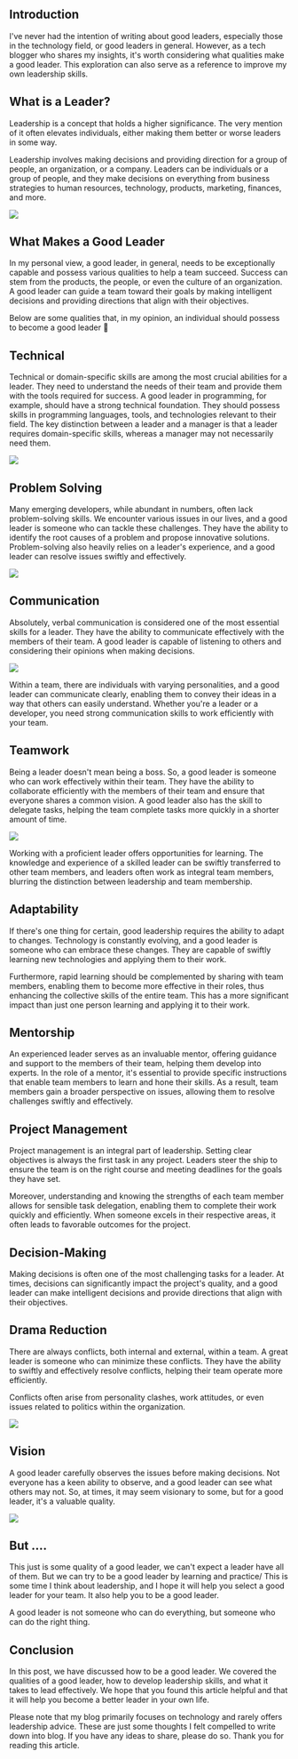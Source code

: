 
## Introduction

I've never had the intention of writing about good leaders, especially those in the technology field, or good leaders in general. However, as a tech blogger who shares my insights, it's worth considering what qualities make a good leader. This exploration can also serve as a reference to improve my own leadership skills.

## What is a Leader?

Leadership is a concept that holds a higher significance. The very mention of it often elevates individuals, either making them better or worse leaders in some way.

Leadership involves making decisions and providing direction for a group of people, an organization, or a company. Leaders can be individuals or a group of people, and they make decisions on everything from business strategies to human resources, technology, products, marketing, finances, and more.


![](pic/Dong-cam-luon-ho-tro-cac-thanh-vien.jpg)

## What Makes a Good Leader

In my personal view, a good leader, in general, needs to be exceptionally capable and possess various qualities to help a team succeed. Success can stem from the products, the people, or even the culture of an organization. A good leader can guide a team toward their goals by making intelligent decisions and providing directions that align with their objectives.

Below are some qualities that, in my opinion, an individual should possess to become a good leader 🫡

## Technical

Technical or domain-specific skills are among the most crucial abilities for a leader. They need to understand the needs of their team and provide them with the tools required for success. A good leader in programming, for example, should have a strong technical foundation. They should possess skills in programming languages, tools, and technologies relevant to their field. The key distinction between a leader and a manager is that a leader requires domain-specific skills, whereas a manager may not necessarily need them.

![](pic/STC_SkillsForTesting.png)

## Problem Solving

Many emerging developers, while abundant in numbers, often lack problem-solving skills. We encounter various issues in our lives, and a good leader is someone who can tackle these challenges. They have the ability to identify the root causes of a problem and propose innovative solutions. Problem-solving also heavily relies on a leader's experience, and a good leader can resolve issues swiftly and effectively.

![](pic/Creative-Problem-Solving-Process.jpeg)

## Communication

Absolutely, verbal communication is considered one of the most essential skills for a leader. They have the ability to communicate effectively with the members of their team. A good leader is capable of listening to others and considering their opinions when making decisions.

![](pic/WCCommunications-300x294.jpg)

Within a team, there are individuals with varying personalities, and a good leader can communicate clearly, enabling them to convey their ideas in a way that others can easily understand. Whether you're a leader or a developer, you need strong communication skills to work efficiently with your team.

## Teamwork

Being a leader doesn't mean being a boss. So, a good leader is someone who can work effectively within their team. They have the ability to collaborate efficiently with the members of their team and ensure that everyone shares a common vision. A good leader also has the skill to delegate tasks, helping the team complete tasks more quickly in a shorter amount of time.

![](pic/blog-27-effective-teamwork.jpg)

Working with a proficient leader offers opportunities for learning. The knowledge and experience of a skilled leader can be swiftly transferred to other team members, and leaders often work as integral team members, blurring the distinction between leadership and team membership.

## Adaptability

If there's one thing for certain, good leadership requires the ability to adapt to changes. Technology is constantly evolving, and a good leader is someone who can embrace these changes. They are capable of swiftly learning new technologies and applying them to their work.

Furthermore, rapid learning should be complemented by sharing with team members, enabling them to become more effective in their roles, thus enhancing the collective skills of the entire team. This has a more significant impact than just one person learning and applying it to their work.

## Mentorship

An experienced leader serves as an invaluable mentor, offering guidance and support to the members of their team, helping them develop into experts. In the role of a mentor, it's essential to provide specific instructions that enable team members to learn and hone their skills. As a result, team members gain a broader perspective on issues, allowing them to resolve challenges swiftly and effectively.

## Project Management 

Project management is an integral part of leadership. Setting clear objectives is always the first task in any project. Leaders steer the ship to ensure the team is on the right course and meeting deadlines for the goals they have set.

Moreover, understanding and knowing the strengths of each team member allows for sensible task delegation, enabling them to complete their work quickly and efficiently. When someone excels in their respective areas, it often leads to favorable outcomes for the project.

## Decision-Making 

Making decisions is often one of the most challenging tasks for a leader. At times, decisions can significantly impact the project's quality, and a good leader can make intelligent decisions and provide directions that align with their objectives.

## Drama Reduction

There are always conflicts, both internal and external, within a team. A great leader is someone who can minimize these conflicts. They have the ability to swiftly and effectively resolve conflicts, helping their team operate more efficiently.

Conflicts often arise from personality clashes, work attitudes, or even issues related to politics within the organization.

![](pic/2efc4abf026166b36a01d64a5956284f.gif)

## Vision

A good leader carefully observes the issues before making decisions. Not everyone has a keen ability to observe, and a good leader can see what others may not. So, at times, it may seem visionary to some, but for a good leader, it's a valuable quality.

![](pic/Vision_extra_large.jpeg)

## But ....

This just is some quality of a good leader, we can't expect a leader have all of them. But we can try to be a good leader by learning and practice/ This is some time I think about leadership, and I hope it will help you select a good leader for your team. It also help you to be a good leader.

A good leader is not someone who can do everything, but someone who can do the right thing.

## Conclusion

In this post, we have discussed how to be a good leader. We covered the qualities of a good leader, how to develop leadership skills, and what it takes to lead effectively. We hope that you found this article helpful and that it will help you become a better leader in your own life.

Please note that my blog primarily focuses on technology and rarely offers leadership advice. These are just some thoughts I felt compelled to write down into blog. If you have any ideas to share, please do so. Thank you for reading this article.

